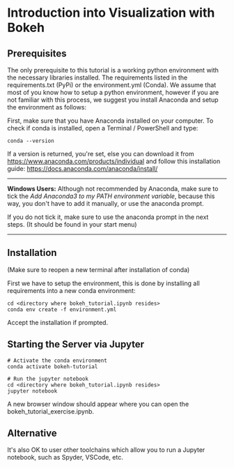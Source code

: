 # Introduction into Visualization with Bokeh

## Prerequisites 
The only prerequisite to this tutorial is a working python environment with the necessary libraries installed. The requirements listed in the requirements.txt (PyPi) or the environment.yml (Conda). We assume that most of you know how to setup a python environment, however if you are not familiar with this process, we suggest you install Anaconda and setup the environment as follows:

First, make sure that you have Anaconda installed on your computer. 
To check if conda is installed, open a Terminal / PowerShell and type: 

`conda --version`

If a version is returned, you're set, else you can download it from https://www.anaconda.com/products/individual and follow this installation guide: https://docs.anaconda.com/anaconda/install/

---

**Windows Users:**
Although not recommended by Anaconda, make sure to tick the *Add Anaconda3 to my PATH environment variable*, because this way, you don't have to add it manually, or use the anaconda prompt. 

If you do not tick it, make sure to use the anaconda prompt in the next steps. (It should be found in your start menu)

---


## Installation 
(Make sure to reopen a new terminal after installation of conda)

First we have to setup the environment, this is done by installing all requirements into a new conda environment: 

```
cd <directory where bokeh_tutorial.ipynb resides>
conda env create -f environment.yml
```

Accept the installation if prompted. 

## Starting the Server via Jupyter

```
# Activate the conda environment
conda activate bokeh-tutorial

# Run the jupyter notebook
cd <directory where bokeh_tutorial.ipynb resides>
jupyter notebook
```

A new browser window should appear where you can open the bokeh_tutorial_exercise.ipynb.


## Alternative
It's also OK to user other toolchains which allow you to run a Jupyter notebook, such as Spyder, VSCode, etc. 

